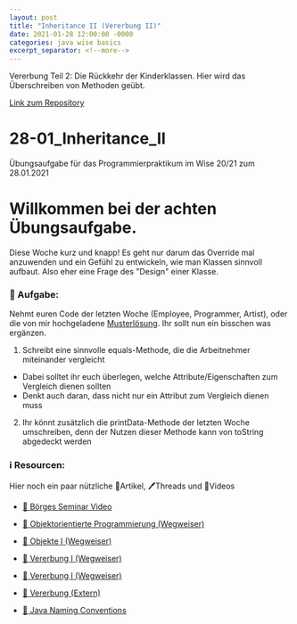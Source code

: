 ```yaml
---
layout: post
title: "Inheritance II (Vererbung II)"
date: 2021-01-28 12:00:00 -0000
categories: java wise basics
excerpt_separator: <!--more-->
---
```

Vererbung Teil 2: Die Rückkehr der Kinderklassen. Hier wird das Überschreiben von Methoden geübt.
<!--more-->

[Link zum Repository](https://github.com/Demirro/28-01_Inheritance_II)

# 28-01_Inheritance_II
Übungsaufgabe für das Programmierpraktikum im Wise 20/21 zum 28.01.2021

# Willkommen bei der achten Übungsaufgabe.

Diese Woche kurz und knapp! Es geht nur darum das Override mal anzuwenden und ein Gefühl zu entwickeln, wie man Klassen sinnvoll aufbaut. Also eher eine Frage des "Design" einer Klasse.

### 📝 Aufgabe:

Nehmt euren Code der letzten Woche (Employee, Programmer, Artist), oder die von mir hochgeladene [Musterlösung](https://github.com/Demirro/21-01_Inheritance). Ihr sollt nun ein bisschen was ergänzen.
1. Schreibt eine sinnvolle equals-Methode, die die Arbeitnehmer miteinander vergleicht
  - Dabei solltet ihr euch überlegen, welche Attribute/Eigenschaften zum Vergleich dienen sollten
  - Denkt auch daran, dass nicht nur ein Attribut zum Vergleich dienen muss
2. Ihr könnt zusätzlich die printData-Methode der letzten Woche umschreiben, denn der Nutzen dieser Methode kann von toString abgedeckt werden
    
### ℹ️ Resourcen:
Hier noch ein paar nützliche 📃Artikel, 🖊️Threads und 🎥Videos

- [🎥 Börges Seminar Video](https://www.ilias.uni-koeln.de/ilias/ilias.php?ref_id=3638292&eid=57e30ebc-8c9d-4978-9b36-7fa333c00d6d&cmd=streamVideo&cmdClass=xoctplayergui&cmdNode=wn:os:17v:186&baseClass=ilrepositorygui)

- [📃 Objektorientierte Programmierung (Wegweiser)](https://dh-cologne.github.io/java-wegweiser/articles/OOP-Klassen-und-Objekte.html)
- [📃 Objekte I (Wegweiser)](https://dh-cologne.github.io/java-wegweiser/articles/Objekte-I-Initialisierung-Members-Zugriff.html)
- [📃 Vererbung I (Wegweiser)](https://dh-cologne.github.io/java-wegweiser/articles/Vererbung-I-Grundlagen.html)
- [📃 Vererbung I (Wegweiser)](https://dh-cologne.github.io/java-wegweiser/articles/Vererbung-I-Grundlagen.html)
- [📃 Vererbung (Extern)](http://openbook.rheinwerk-verlag.de/javainsel9/javainsel_05_008.htm)

- [📃 Java Naming Conventions](https://github.com/DH-Cologne/java-wegweiser/blob/master/articles/Naming-Conventions.md)
